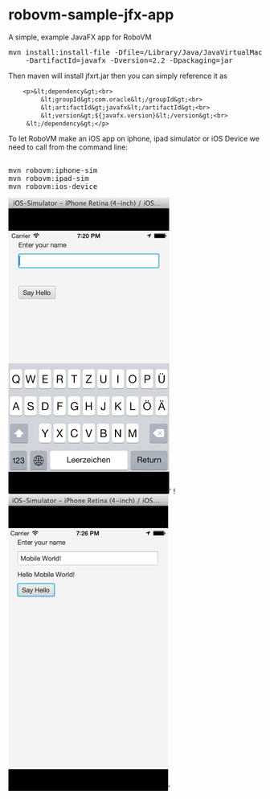 robovm-sample-jfx-app
=====================

A simple, example JavaFX app for RoboVM

<div class="highlight highlight-bash"><pre>
mvn install:install-file -Dfile=/Library/Java/JavaVirtualMachines/jdk1.8.0_20.jdk/Contents/Home/jre/lib/jfxrt.jar -DgroupId=com.oracle.javafx \
    -DartifactId=javafx -Dversion=2.2 -Dpackaging=jar
</pre></div>
	
Then maven will install jfxrt.jar then you can simply reference it as 
 
        <p>&lt;dependency&gt;<br>
             &lt;groupId&gt;com.oracle&lt;/groupId&gt;<br>
             &lt;artifactId&gt;javafx&lt;/artifactId&gt;<br>
             &lt;version&gt;${javafx.version}&lt;/version&gt;<br>
         &lt;/dependency&gt;</p>

	
To let RoboVM make an iOS app on iphone, ipad simulator or iOS Device we need to call from the command line:	


<pre>	
mvn robovm:iphone-sim
mvn robovm:ipad-sim
mvn robovm:ios-device
</pre>



![ScreenShot](https://github.com/Kourtessia/robovm-sample-jfx-app/blob/master/images/EnterName.png?raw=true)'
!![ScreenShot](https://github.com/Kourtessia/robovm-sample-jfx-app/blob/master/images/HelloWorld.png?raw=true)'



